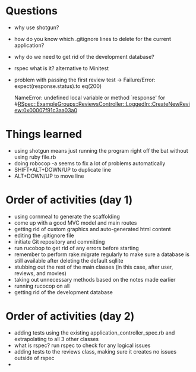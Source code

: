 # Questions
  * why use shotgun?
  * how do you know which .gitignore lines to delete for the current application?
  * why do we need to get rid of the development database?
  * rspec what is it? alternative to Minitest
  * problem with passing the first review test
  -> Failure/Error: expect(response.status).to eq(200)
     
     NameError:
       undefined local variable or method `response' for #<RSpec::ExampleGroups::ReviewsController::LoggedIn::CreateNewReview:0x00007f91c3aa03a0>

# Things learned
  * using shotgun means just running the program right off the bat without using ruby file.rb
  * doing robocop -a seems to fix a lot of problems automatically
  * SHIFT+ALT+DOWN/UP to duplicate line
  * ALT+DOWN/UP to move line


# Order of activities (day 1)
  * using cornmeal to generate the scaffolding
  * come up with a good MVC model and main routes
  * getting rid of custom graphics and auto-generated html content
  * editing the .gitignore file
  * initiate Git repository and committing
  * run rucobop to get rid of any errors before starting
  * remember to perform rake:migrate regularly to make sure a database is still available after deleting the default sqllite
  * stubbing out the rest of the main classes (in this case, after user, reviews, and movies)
  * taking out unnecessary methods based on the notes made earlier
  * running rucocop on all
  * getting rid of the development database

# Order of activities (day 2)
  * adding tests using the existing application_controller_spec.rb and extrapolating to all 3 other classes
  * what is rspec? run rspec to check for any logical issues
  * adding tests to the reviews class, making sure it creates no issues outside of rspec
  * 
